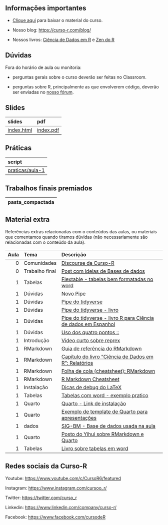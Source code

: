 
<!-- README.md is generated from README.Rmd. Please edit that file -->

## Informações importantes

-   [Clique
    aqui](https://github.com/curso-r/main-relatorios/raw/master/material_do_curso.zip)
    para baixar o material do curso.

-   Nosso blog: <https://curso-r.com/blog/>

-   Nossos livros: [Ciência de Dados em R](https://livro.curso-r.com/) e
    [Zen do R](https://curso-r.github.io/zen-do-r/)

## Dúvidas

Fora do horário de aula ou monitoria:

-   perguntas gerais sobre o curso deverão ser feitas no Classroom.

-   perguntas sobre R, principalmente as que envolverem código, deverão
    ser enviadas no [nosso fórum](https://discourse.curso-r.com/).

## Slides

| slides                                                                    | pdf                                                                     |
|:--------------------------------------------------------------------------|:------------------------------------------------------------------------|
| [index.html](https://curso-r.github.io/main-relatorios/slides/index.html) | [index.pdf](https://curso-r.github.io/main-relatorios/slides/index.pdf) |

## Práticas

| script                                                                                    |
|:------------------------------------------------------------------------------------------|
| [praticas/aula-1](https://github.com/curso-r/202208-relatorios/blob/main/praticas/aula-1) |

## Trabalhos finais premiados

| pasta_compactada |
|:-----------------|

## Material extra

Referências extras relacionadas com o conteúdos das aulas, ou materiais
que comentamos quando tiramos dúvidas (não necessariamente são
relacionadas com o conteúdo da aula).

| Aula | Tema           | Descrição                                                                                                         |
|-----:|:---------------|:------------------------------------------------------------------------------------------------------------------|
|    0 | Comunidades    | [Discourse da Curso-R](https://discourse.curso-r.com)                                                             |
|    0 | Trabalho final | [Post com ideias de Bases de dados](https://blog.curso-r.com/posts/2022-06-11-bases-de-dados/)                    |
|    1 | Tabelas        | [Flextable - tabelas bem formatadas no word](https://ardata-fr.github.io/flextable-book/)                         |
|    1 | Dúvidas        | [Novo Pipe](https://blog.curso-r.com/posts/2021-05-06-o-novo-pipe-esta-chegando/)                                 |
|    1 | Dúvidas        | [Pipe do tidyverse](https://curso-r.github.io/main-r4ds-1/slides/04-manipulacao.html#14)                          |
|    1 | Dúvidas        | [Pipe do tidyverse - livro](https://livro.curso-r.com/6-1-o-operador-pipe.html)                                   |
|    1 | Dúvidas        | [Pipe do tidyverse - livro R para Ciência de dados em Espanhol](https://es.r4ds.hadley.nz/pipes.html)             |
|    1 | Dúvidas        | [Uso dos quatro pontos ::](https://curso-r.github.io/zen-do-r/funcoes-deps.html#quatro-pontos)                    |
|    1 | Introdução     | [Video curto sobre reprex](https://youtu.be/IxlGYVnaGXk)                                                          |
|    1 | RMarkdown      | [Guia de referência do RMarkdown](https://rstudio.com/wp-content/uploads/2015/03/rmarkdown-reference.pdf)         |
|    1 | RMarkdown      | [Capítulo do livro “Ciência de Dados em R”: Relatórios](https://livro.curso-r.com/9-relatorios.html)              |
|    1 | RMarkdown      | [Folha de cola (cheatsheet): RMarkdown](https://github.com/rstudio/cheatsheets/raw/master/rmarkdown-2.0.pdf)      |
|    1 | RMarkdown      | [R Markdown Cheatsheet](https://www.rstudio.com/wp-content/uploads/2015/02/rmarkdown-cheatsheet.pdf)              |
|    1 | Instalação     | [Dicas de debug do LaTeX](https://github.com/yihui/tinytex/issues/103)                                            |
|    1 | Tabelas        | [Tabelas com word - exemplo pratico](https://github.com/beatrizmilz/ambi-agua-2823/blob/main/inst/manuscript.Rmd) |
|    1 | Quarto         | [Quarto - Link de instalação](https://quarto.org/docs/get-started/)                                               |
|    1 | Quarto         | [Exemplo de template de Quarto para apresentações](https://github.com/beatrizmilz/quarto-rladies-theme)           |
|    1 | dados          | [SIG-BM - Base de dados usada na aula](https://app.anm.gov.br/SIGBM/Publico/ClassificacaoNacionalDaBarragem)      |
|    1 | Quarto         | [Posto do Yihui sobre RMarkdown e Quarto](https://yihui.org/en/2022/04/quarto-r-markdown/)                        |
|    1 | Tabelas        | [Livro sobre tabelas em word](https://ardata-fr.github.io/flextable-book/)                                        |

## Redes sociais da Curso-R

Youtube: <https://www.youtube.com/c/CursoR6/featured>

Instagram: <https://www.instagram.com/cursoo_r/>

Twitter: <https://twitter.com/curso_r>

Linkedin: <https://www.linkedin.com/company/curso-r/>

Facebook: <https://www.facebook.com/cursodeR>
